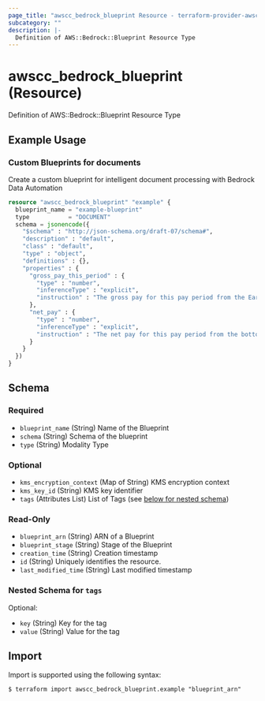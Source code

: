 ```yaml
---
page_title: "awscc_bedrock_blueprint Resource - terraform-provider-awscc"
subcategory: ""
description: |-
  Definition of AWS::Bedrock::Blueprint Resource Type
---
```


# awscc_bedrock_blueprint (Resource)

Definition of AWS::Bedrock::Blueprint Resource Type

## Example Usage

### Custom Blueprints for documents
Create a custom blueprint for intelligent document processing with Bedrock Data Automation
```terraform
resource "awscc_bedrock_blueprint" "example" {
  blueprint_name = "example-blueprint"
  type           = "DOCUMENT"
  schema = jsonencode({
    "$schema" : "http://json-schema.org/draft-07/schema#",
    "description" : "default",
    "class" : "default",
    "type" : "object",
    "definitions" : {},
    "properties" : {
      "gross_pay_this_period" : {
        "type" : "number",
        "inferenceType" : "explicit",
        "instruction" : "The gross pay for this pay period from the Earnings table"
      },
      "net_pay" : {
        "type" : "number",
        "inferenceType" : "explicit",
        "instruction" : "The net pay for this pay period from the bottom of the document"
      }
    }
  })
}
```

<!-- schema generated by tfplugindocs -->
## Schema

### Required

- `blueprint_name` (String) Name of the Blueprint
- `schema` (String) Schema of the blueprint
- `type` (String) Modality Type

### Optional

- `kms_encryption_context` (Map of String) KMS encryption context
- `kms_key_id` (String) KMS key identifier
- `tags` (Attributes List) List of Tags (see [below for nested schema](#nestedatt--tags))

### Read-Only

- `blueprint_arn` (String) ARN of a Blueprint
- `blueprint_stage` (String) Stage of the Blueprint
- `creation_time` (String) Creation timestamp
- `id` (String) Uniquely identifies the resource.
- `last_modified_time` (String) Last modified timestamp

<a id="nestedatt--tags"></a>
### Nested Schema for `tags`

Optional:

- `key` (String) Key for the tag
- `value` (String) Value for the tag

## Import

Import is supported using the following syntax:

```shell
$ terraform import awscc_bedrock_blueprint.example "blueprint_arn"
```